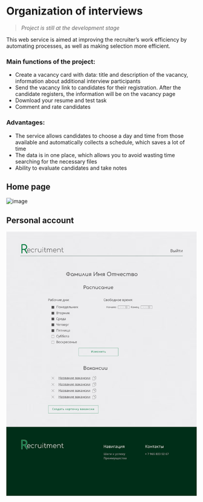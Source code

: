 # Organization of interviews
  > *Project is still at the development stage*

This web service is aimed at improving the recruiter’s work efficiency by automating processes, as well as making selection more efficient.

### Main functions of the project:
+ Create a vacancy card with data: title and description of the vacancy, information about additional interview participants
+ Send the vacancy link to candidates for their registration. After the candidate registers, the information will be on the vacancy page
+ Download your resume and test task
+ Comment and rate candidates

### Advantages:
+ The service allows candidates to choose a day and time from those available and automatically collects a schedule, which saves a lot of time
+ The data is in one place, which allows you to avoid wasting time searching for the necessary files
+ Ability to evaluate candidates and take notes
  
## Home page
![image](https://github.com/T1Christina/Organization_of_interviews/blob/master/design/wireframes/Figma/Home.png)

## Personal account
![image](https://github.com/T1Christina/Organization_of_interviews/blob/master/design/wireframes/Figma/Personal%20account.png)
